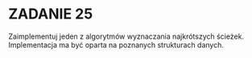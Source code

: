 # ZADANIE 25
Zaimplementuj jeden z algorytmów wyznaczania najkrótszych ścieżek. Implementacja ma być oparta na poznanych strukturach danych.